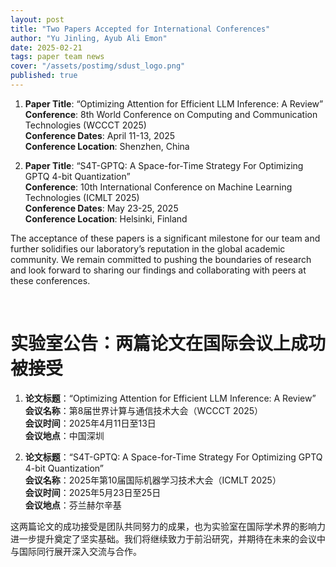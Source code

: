 ```yaml
---
layout: post
title: "Two Papers Accepted for International Conferences"
author: "Yu Jinling, Ayub Ali Emon"
date: 2025-02-21
tags: paper team news
cover: "/assets/postimg/sdust_logo.png"
published: true
---
```


1. **Paper Title**: “Optimizing Attention for Efficient LLM Inference: A Review”  
   **Conference**: 8th World Conference on Computing and Communication Technologies (WCCCT 2025)  
   **Conference Dates**: April 11-13, 2025  
   **Conference Location**: Shenzhen, China  

2. **Paper Title**: “S4T-GPTQ: A Space-for-Time Strategy For Optimizing GPTQ 4-bit Quantization”  
   **Conference**: 10th International Conference on Machine Learning Technologies (ICMLT 2025)  
   **Conference Dates**: May 23-25, 2025  
   **Conference Location**: Helsinki, Finland  

The acceptance of these papers is a significant milestone for our team and further solidifies our laboratory’s reputation in the global academic community. We remain committed to pushing the boundaries of research and look forward to sharing our findings and collaborating with peers at these conferences.

<br>
<h1 class="fs-4" itemprop="name headline">实验室公告：两篇论文在国际会议上成功被接受</h1>


1. **论文标题**：“Optimizing Attention for Efficient LLM Inference: A Review”  
   **会议名称**：第8届世界计算与通信技术大会（WCCCT 2025）  
   **会议时间**：2025年4月11日至13日  
   **会议地点**：中国深圳  

2. **论文标题**：“S4T-GPTQ: A Space-for-Time Strategy For Optimizing GPTQ 4-bit Quantization”  
   **会议名称**：2025年第10届国际机器学习技术大会（ICMLT 2025）  
   **会议时间**：2025年5月23日至25日  
   **会议地点**：芬兰赫尔辛基  

这两篇论文的成功接受是团队共同努力的成果，也为实验室在国际学术界的影响力进一步提升奠定了坚实基础。我们将继续致力于前沿研究，并期待在未来的会议中与国际同行展开深入交流与合作。
